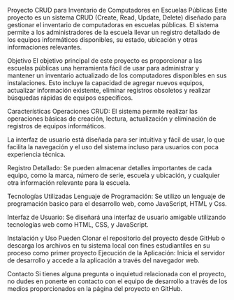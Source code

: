 Proyecto CRUD para Inventario de Computadores en Escuelas Públicas
Este proyecto es un sistema CRUD (Create, Read, Update, Delete) diseñado para gestionar el inventario de computadoras en escuelas públicas. El sistema permite a los administradores de la escuela llevar un registro detallado de los equipos informáticos disponibles, su estado, ubicación y otras informaciones relevantes.

Objetivo
El objetivo principal de este proyecto es proporcionar a las escuelas públicas una herramienta fácil de usar para administrar y mantener un inventario actualizado de los computadores disponibles en sus instalaciones. Esto incluye la capacidad de agregar nuevos equipos, actualizar información existente, eliminar registros obsoletos y realizar búsquedas rápidas de equipos específicos.

Características
Operaciones CRUD: El sistema permite realizar las operaciones básicas de creación, lectura, actualización y eliminación de registros de equipos informáticos.

La interfaz de usuario está diseñada para ser intuitiva y fácil de usar, lo que facilita la navegación y el uso del sistema incluso para usuarios con poca experiencia técnica.

Registro Detallado: Se pueden almacenar detalles importantes de cada equipo, como la marca, número de serie, escuela y ubicación, y cualquier otra información relevante para la escuela.

Tecnologías Utilizadas
Lenguaje de Programación: Se utilizo un lenguaje de programación basico para el desarrollo web, como JavaScript, HTML y Css.


Interfaz de Usuario: Se diseñará una interfaz de usuario amigable utilizando tecnologías web como HTML, CSS, y JavaScript.

Instalación y Uso
Pueden Clonar el repositorio del proyecto desde GitHub o descarga los archivos en tu sistema local con fines estudiantiles en su proceso como primer proyecto
Ejecución de la Aplicación: Inicia el servidor de desarrollo y accede a la aplicación a través del navegador web.

Contacto
Si tienes alguna pregunta o inquietud relacionada con el proyecto, no dudes en ponerte en contacto con el equipo de desarrollo a través de los medios proporcionados en la página del proyecto en GitHub.

